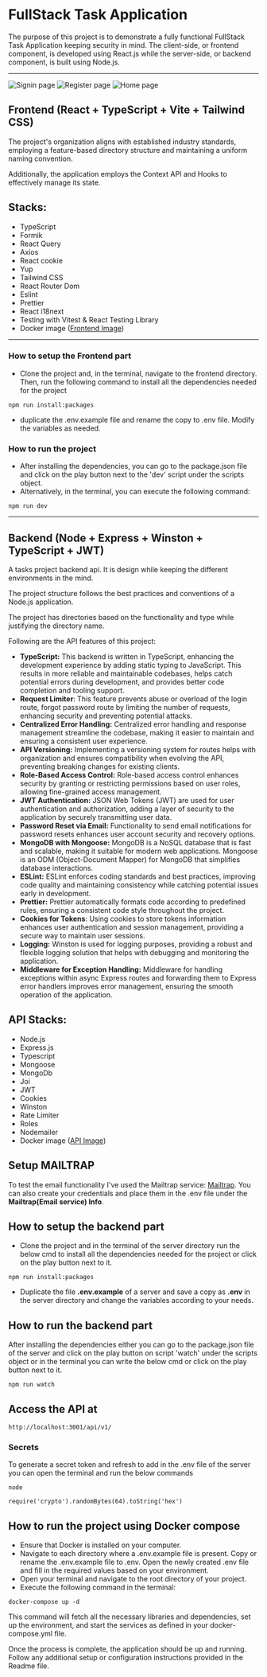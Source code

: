 # FullStack Task Application

The purpose of this project is to demonstrate a fully functional FullStack Task Application keeping security in mind. The client-side, or frontend component, is developed using React.js while the server-side, or backend component, is built using Node.js.

<hr />

![Signin page](signin.png)
![Register page](register.png)
![Home page](home.png)

## Frontend (React + TypeScript + Vite + Tailwind CSS)

The project's organization aligns with established industry standards, employing a feature-based directory structure and maintaining a uniform naming convention.

Additionally, the application employs the Context API and Hooks to effectively manage its state.

## Stacks:

- TypeScript
- Formik
- React Query
- Axios
- React cookie
- Yup
- Tailwind CSS
- React Router Dom
- Eslint
- Prettier
- React i18next
- Testing with Vitest & React Testing Library
- Docker image (<a href="https://hub.docker.com/r/sainiabhishek/fullstack_task-frontend" target="_blank">Frontend Image</a>)

<hr>

### How to setup the Frontend part

- Clone the project and, in the terminal, navigate to the frontend directory. Then, run the following command to install all the dependencies needed for the project

```
npm run install:packages
```

- duplicate the .env.example file and rename the copy to .env file. Modify the variables as needed.

### How to run the project

- After installing the dependencies, you can go to the package.json file and click on the play button next to the 'dev' script under the scripts object.
- Alternatively, in the terminal, you can execute the following command:

```
npm run dev
```

<hr />

## Backend (Node + Express + Winston + TypeScript + JWT)

A tasks project backend api. It is design while keeping the different environments in the mind.

The project structure follows the best practices and conventions of a Node.js application.

The project has directories based on the functionality and type while justifying the directory name.

Following are the API features of this project:

- **TypeScript:** This backend is written in TypeScript, enhancing the development experience by adding static typing to JavaScript. This results in more reliable and maintainable codebases, helps catch potential errors during development, and provides better code completion and tooling support.
- **Request Limiter**: This feature prevents abuse or overload of the login route, forgot password route by limiting the number of requests, enhancing security and preventing potential attacks.
- **Centralized Error Handling:** Centralized error handling and response management streamline the codebase, making it easier to maintain and ensuring a consistent user experience.
- **API Versioning:** Implementing a versioning system for routes helps with organization and ensures compatibility when evolving the API, preventing breaking changes for existing clients.
- **Role-Based Access Control:** Role-based access control enhances security by granting or restricting permissions based on user roles, allowing fine-grained access management.
- **JWT Authentication:** JSON Web Tokens (JWT) are used for user authentication and authorization, adding a layer of security to the application by securely transmitting user data.
- **Password Reset via Email:** Functionality to send email notifications for password resets enhances user account security and recovery options.
- **MongoDB with Mongoose:** MongoDB is a NoSQL database that is fast and scalable, making it suitable for modern web applications. Mongoose is an ODM (Object-Document Mapper) for MongoDB that simplifies database interactions.
- **ESLint:** ESLint enforces coding standards and best practices, improving code quality and maintaining consistency while catching potential issues early in development.
- **Prettier:** Prettier automatically formats code according to predefined rules, ensuring a consistent code style throughout the project.
- **Cookies for Tokens**: Using cookies to store tokens information enhances user authentication and session management, providing a secure way to maintain user sessions.
- **Logging:** Winston is used for logging purposes, providing a robust and flexible logging solution that helps with debugging and monitoring the application.
- **Middleware for Exception Handling:** Middleware for handling exceptions within async Express routes and forwarding them to Express error handlers improves error management, ensuring the smooth operation of the application.

## API Stacks:

- Node.js
- Express.js
- Typescript
- Mongoose
- MongoDb
- Joi
- JWT
- Cookies
- Winston
- Rate Limiter
- Roles
- Nodemailer
- Docker image (<a href="https://hub.docker.com/r/sainiabhishek/fullstack_task-api" target="_blank">API Image</a>)

## Setup MAILTRAP

To test the email functionality I've used the Mailtrap service: <a href="https://mailtrap.io/" target="_blank">Mailtrap</a>.
You can also create your credentials and place them in the .env file under the **Mailtrap(Email service) Info**.

## How to setup the backend part

- Clone the project and in the terminal of the server directory run the below cmd to install all the dependencies needed for the project or click on the play button next to it.

```
npm run install:packages
```

- Duplicate the file **.env.example** of a server and save a copy as **.env** in the server directory and change the variables according to your needs.

## How to run the backend part

After installing the dependencies either you can go to the package.json file of the server and click on the play button on script 'watch' under the scripts object or in the terminal you can write the below cmd or click on the play button next to it.

```
npm run watch
```

## Access the API at

```
http://localhost:3001/api/v1/
```

### Secrets

To generate a secret token and refresh to add in the .env file of the server you can open the terminal and run the below commands

```
node
```

```
require('crypto').randomBytes(64).toString('hex')
```

## How to run the project using Docker compose

- Ensure that Docker is installed on your computer. 
- Navigate to each directory where a .env.example file is present. Copy or rename the .env.example file to .env. Open the newly created .env file and fill in the required values based on your environment.
- Open your terminal and navigate to the root directory of your project.
- Execute the following command in the terminal:

```
docker-compose up -d  
```

This command will fetch all the necessary libraries and dependencies, set up the environment, and start the services as defined in your docker-compose.yml file.

Once the process is complete, the application should be up and running. Follow any additional setup or configuration instructions provided in the Readme file.
